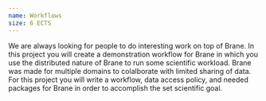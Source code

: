 ```yaml
---
name: Workflows
size: 6 ECTS
---
```


We are always looking for people to do interesting work on top of Brane. In this project you will create a demonstration workflow for Brane in which you use the distributed nature of Brane to run some scientific workload. Brane was made for multiple domains to colalborate with limited sharing of data. For this project you will write a workflow, data access policy, and needed packages for Brane in order to accomplish the set scientific goal.
